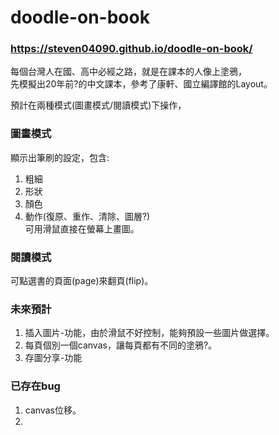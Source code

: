 # doodle-on-book
### https://steven04090.github.io/doodle-on-book/  
  
每個台灣人在國、高中必經之路，就是在課本的人像上塗鴉，  
先模擬出20年前?的中文課本，參考了康軒、國立編譯館的Layout。  
  
預計在兩種模式(圖畫模式/閱讀模式)下操作，  
### 圖畫模式  
顯示出筆刷的設定，包含:
1. 粗細  
2. 形狀  
3. 顏色  
4. 動作(復原、重作、清除、圖層?)  
可用滑鼠直接在螢幕上畫圖。
  
### 閱讀模式  
可點選書的頁面(page)來翻頁(flip)。  
  
### 未來預計  
1. 插入圖片-功能，由於滑鼠不好控制，能夠預設一些圖片做選擇。  
2. 每頁個別一個canvas，讓每頁都有不同的塗鴉?。  
3. 存圖分享-功能  
  
### 已存在bug  
1. canvas位移。
2. 
